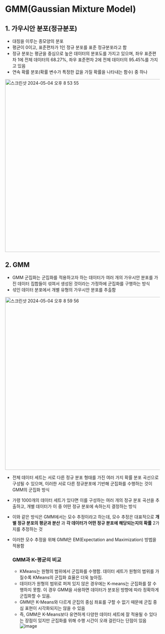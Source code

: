 GMM(Gaussian Mixture Model)
=======================
## 1. 가우시안 분포(정규분포)
- 대칭을 이루는 종모양의 분포
- 평균이 0이고, 표준편차가 1인 정규 분포를 표준 정규분포라고 함
- 정규 분포는 평균을 중심으로 높은 데이터의 분포도를 가지고 있으며, 좌우 표준편차 1에 전체 데이터의 68.27%, 좌우 표준편차 2에 전체 데이터의 95.45%를 가지고 있음
- 연속 확률 분포(확률 변수가 특정한 값을 가질 확률을 나타내는 함수) 중 하나  
<img width="562" alt="스크린샷 2024-05-04 오후 8 53 55" src="https://github.com/seungye-kwak/til_log/assets/112370282/2fc7af46-f51d-445c-b63a-35e4024d8e97">  

## 2. GMM
- GMM 군집화는 군집화를 적용하고자 하는 데이터가 여러 개의 가우시안 분포를 가진 데이터 집합들이 섞여서 생성된 것이라는 가정하에 군집화를 구행하는 방식
- 섞인 데이터 분포에서 개별 유형의 가우시안 분포를 추출함  
<img width="562" alt="스크린샷 2024-05-04 오후 8 59 56" src="https://github.com/seungye-kwak/til_log/assets/112370282/b7000585-6690-4703-ab89-d7946741190d">

- 전체 데이터 세트는 서로 다른 정규 분포 형태를 가진 여러 가지 확률 분포 곡선으로 구성될 수 있으며, 이러한 서로 다른 정규분포에 기반해 군집화를 수행하는 것이 GMM의 군집화 방식
- 가령 1000개의 데이터 세트가 있다면 이를 구성하는 여러 개의 정규 분포 곡선을 추출하고, 개별 데이터가 이 중 어떤 정규 분포에 속하는지 결정하는 방식
- 이와 같은 방식은 GMM에서는 모수 추정이라고 하는데, 모수 추정은 대표적으로 __개별 정규 분포의 평균과 분산__ 과 __각 데이터가 어떤 정규 분포에 해당되는지의 확률__ 2가지를 추정하는 것
- 이러한 모수 추정을 위해 GMM은 EM(Expectation and Maximization) 방법을 적용함

  ### GMM과 K-평균의 비교
  - KMeans는 원형의 범위에서 군집화를 수행함. 데이터 세트가 원형의 범위를 가질수록 KMeans의 군집화 효율은 더욱 높아짐.
  - 데이터가 원형의 범위로 퍼져 있지 않은 경우에는 K-means는 군집화를 잘 수행하지 못함. 이 경우 GMM을 사용하면 데이터가 분포된 방향에 따라 정확하게 군집화할 수 있음.
  - GMM은 K-Means와 다르게 군집의 중심 좌표를 구할 수 없기 때문에 군집 중심 표현이 시각화되지는 않을 수 있음
  - 즉, GMM은 K-Means보다 유연하게 다양한 데이터 세트에 잘 적용될 수 있다는 장점이 있지만 군집화를 위해 수행 시간이 오래 걸린다는 단점이 있음
    ![image](https://github.com/seungye-kwak/til_log/assets/112370282/1595c654-634c-427b-9e37-bf18fe87f270)

  
